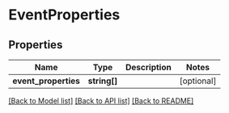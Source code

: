 # EventProperties

## Properties
Name | Type | Description | Notes
------------ | ------------- | ------------- | -------------
**event_properties** | **string[]** |  | [optional] 

[[Back to Model list]](../README.md#documentation-for-models) [[Back to API list]](../README.md#documentation-for-api-endpoints) [[Back to README]](../README.md)



